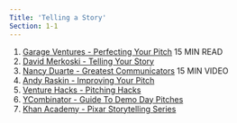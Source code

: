 ```yaml
---
Title: 'Telling a Story'
Section: 1-1
---
```


 1. [Garage Ventures - Perfecting Your Pitch](files/Garage-Ventures-Perfecting-Your-Pitch.pdf)
    15 MIN READ
 2. [David Merkoski - Telling Your Story](files/David-Merkoski-Telling-Your-Story.pdf)
 3. [Nancy Duarte - Greatest Communicators](https://www.youtube.com/watch?v=1nYFpuc2Umk)
    15 MIN VIDEO
 4. [Andy Raskin - Improving Your Pitch](https://medium.com/firm-narrative/want-a-better-pitch-watch-this-328b95c2fd0b#.jkv1k4520)
 5. [Venture Hacks - Pitching Hacks](https://raw.githubusercontent.com/joelmoxley/founder-playbook/master/I.%20Foundational/01%20-%20How%20To%20Tell%20Your%20Story/01%20-%20Content%20-%20Telling%20A%20Story/05%20-%20Venture%20Hacks%20-%20Pitching%20Hacks.pdf)
 6. [YCombinator - Guide To Demo Day Pitches](http://blog.ycombinator.com/guide-to-demo-day-pitches/)
 7. [Khan Academy - Pixar Storytelling Series](https://www.khanacademy.org/partner-content/pixar/storytelling)